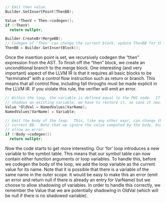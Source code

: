 ```C++
// Emit then value.
Builder.SetInsertPoint(ThenBB);

Value *ThenV = Then->codegen();
if (!ThenV)
  return nullptr;

Builder.CreateBr(MergeBB);
// Codegen of 'Then' can change the current block, update ThenBB for the PHI.
ThenBB = Builder.GetInsertBlock();
```

Once the insertion point is set, we recursively codegen the “then” expression from the AST. To finish off the “then”
block, we create an unconditional branch to the merge block. One interesting (and very important) aspect of the LLVM IR
is that it requires all basic blocks to be “terminated” with a control flow instruction such as return or branch. This
means that all control flow, including fall throughs must be made explicit in the LLVM IR. If you violate this rule, the
verifier will emit an error.

```C
// Within the loop, the variable is defined equal to the PHI node.  If it
// shadows an existing variable, we have to restore it, so save it now.
Value *OldVal = NamedValues[VarName];
NamedValues[VarName] = Variable;

// Emit the body of the loop.  This, like any other expr, can change the
// current BB.  Note that we ignore the value computed by the body, but don't
// allow an error.
if (!Body->codegen())
  return nullptr;
```

Now the code starts to get more interesting. Our ‘for’ loop introduces a new variable to the symbol table. This means
that our symbol table can now contain either function arguments or loop variables. To handle this, before we codegen the
body of the loop, we add the loop variable as the current value for its name. Note that it is possible that there is a
variable of the same name in the outer scope. It would be easy to make this an error (emit an error and return null if
there is already an entry for VarName) but we choose to allow shadowing of variables. In order to handle this correctly,
we remember the Value that we are potentially shadowing in OldVal (which will be null if there is no shadowed variable).